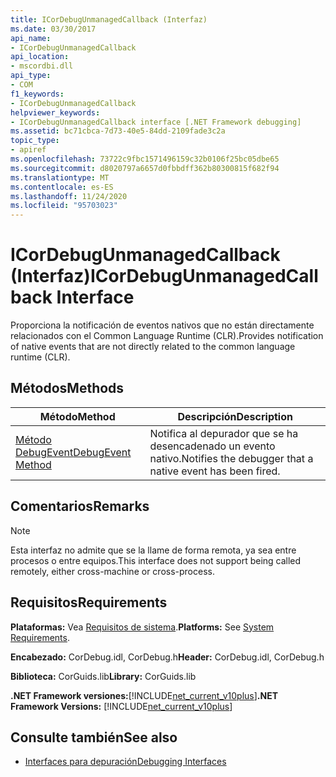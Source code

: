 ```yaml
---
title: ICorDebugUnmanagedCallback (Interfaz)
ms.date: 03/30/2017
api_name:
- ICorDebugUnmanagedCallback
api_location:
- mscordbi.dll
api_type:
- COM
f1_keywords:
- ICorDebugUnmanagedCallback
helpviewer_keywords:
- ICorDebugUnmanagedCallback interface [.NET Framework debugging]
ms.assetid: bc71cbca-7d73-40e5-84dd-2109fade3c2a
topic_type:
- apiref
ms.openlocfilehash: 73722c9fbc1571496159c32b0106f25bc05dbe65
ms.sourcegitcommit: d8020797a6657d0fbbdff362b80300815f682f94
ms.translationtype: MT
ms.contentlocale: es-ES
ms.lasthandoff: 11/24/2020
ms.locfileid: "95703023"
---
```

# <a name="icordebugunmanagedcallback-interface"></a><span data-ttu-id="30795-102">ICorDebugUnmanagedCallback (Interfaz)</span><span class="sxs-lookup"><span data-stu-id="30795-102">ICorDebugUnmanagedCallback Interface</span></span>

<span data-ttu-id="30795-103">Proporciona la notificación de eventos nativos que no están directamente relacionados con el Common Language Runtime (CLR).</span><span class="sxs-lookup"><span data-stu-id="30795-103">Provides notification of native events that are not directly related to the common language runtime (CLR).</span></span>  
  
## <a name="methods"></a><span data-ttu-id="30795-104">Métodos</span><span class="sxs-lookup"><span data-stu-id="30795-104">Methods</span></span>  
  
|<span data-ttu-id="30795-105">Método</span><span class="sxs-lookup"><span data-stu-id="30795-105">Method</span></span>|<span data-ttu-id="30795-106">Descripción</span><span class="sxs-lookup"><span data-stu-id="30795-106">Description</span></span>|  
|------------|-----------------|  
|[<span data-ttu-id="30795-107">Método DebugEvent</span><span class="sxs-lookup"><span data-stu-id="30795-107">DebugEvent Method</span></span>](icordebugunmanagedcallback-debugevent-method.md)|<span data-ttu-id="30795-108">Notifica al depurador que se ha desencadenado un evento nativo.</span><span class="sxs-lookup"><span data-stu-id="30795-108">Notifies the debugger that a native event has been fired.</span></span>|  
  
## <a name="remarks"></a><span data-ttu-id="30795-109">Comentarios</span><span class="sxs-lookup"><span data-stu-id="30795-109">Remarks</span></span>  
  
> [!NOTE]
> <span data-ttu-id="30795-110">Esta interfaz no admite que se la llame de forma remota, ya sea entre procesos o entre equipos.</span><span class="sxs-lookup"><span data-stu-id="30795-110">This interface does not support being called remotely, either cross-machine or cross-process.</span></span>  
  
## <a name="requirements"></a><span data-ttu-id="30795-111">Requisitos</span><span class="sxs-lookup"><span data-stu-id="30795-111">Requirements</span></span>  

 <span data-ttu-id="30795-112">**Plataformas:** Vea [Requisitos de sistema](../../get-started/system-requirements.md).</span><span class="sxs-lookup"><span data-stu-id="30795-112">**Platforms:** See [System Requirements](../../get-started/system-requirements.md).</span></span>  
  
 <span data-ttu-id="30795-113">**Encabezado:** CorDebug.idl, CorDebug.h</span><span class="sxs-lookup"><span data-stu-id="30795-113">**Header:** CorDebug.idl, CorDebug.h</span></span>  
  
 <span data-ttu-id="30795-114">**Biblioteca:** CorGuids.lib</span><span class="sxs-lookup"><span data-stu-id="30795-114">**Library:** CorGuids.lib</span></span>  
  
 <span data-ttu-id="30795-115">**.NET Framework versiones:**[!INCLUDE[net_current_v10plus](../../../../includes/net-current-v10plus-md.md)]</span><span class="sxs-lookup"><span data-stu-id="30795-115">**.NET Framework Versions:** [!INCLUDE[net_current_v10plus](../../../../includes/net-current-v10plus-md.md)]</span></span>  
  
## <a name="see-also"></a><span data-ttu-id="30795-116">Consulte también</span><span class="sxs-lookup"><span data-stu-id="30795-116">See also</span></span>

- [<span data-ttu-id="30795-117">Interfaces para depuración</span><span class="sxs-lookup"><span data-stu-id="30795-117">Debugging Interfaces</span></span>](debugging-interfaces.md)
